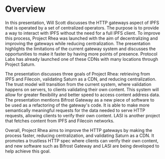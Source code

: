 # Overview

In this presentation, Will Scott discusses the HTTP gateways aspect of IPFS that is operated by a set of centralized operators. The purpose is to provide a way to interact with IPFS without the need for a full IPFS client. To improve this process, Project Rhea was launched with the aim of decentralizing and improving the gateways while reducing centralization. The presentation highlights the limitations of the current gateway system and discusses the opportunities to make it faster by having more points of presence. Protocol Labs has already launched one of these CDNs with many locations through Project Saturn. 

The presentation discusses three goals of Project Rhea: retrieving from IPFS and Filecoin, validating Saturn as a CDN, and reducing centralization. The trust model will transition from the current system, where validation happens on servers, to clients validating their own content. This system will allow for greater flexibility and better speed to access content address data. The presentation mentions Bifrost Gateway as a new piece of software to be used as a refactoring of the gateway's code. It is able to make more semantically meaningful requests for the data needed to serve HTTP requests, allowing clients to verify their own content. LASI is another project that fetches content from IPFS and Filecoin networks.

Overall, Project Rhea aims to improve the HTTP gateways by making the process faster, reducing centralization, and validating Saturn as a CDN. It promotes a trustless HTTP spec where clients can verify their own content, and new software such as Bifrost Gateway and LASI are being developed to help achieve this goal.